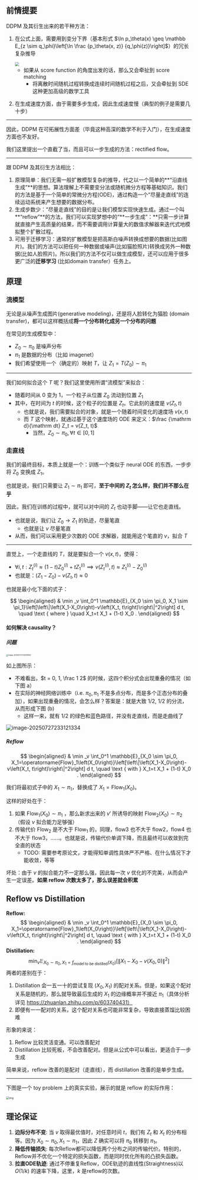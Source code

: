 ## 前情提要

DDPM 及其衍生出来的若干种方法：

1. 在公式上面，需要用到变分下界（基本形式 $\ln p_\theta(x) \geq \mathbb E_{z \sim q_\phi}\left[\ln \frac {p_\theta(x, z)} {q_\phi(z)}\right]$）的冗长复杂推导

    <img src="https://gitlab.com/mtdickens1998/mtd-images/-/raw/main/pictures/2025/07/27_21_43_46_202507272143030.png" style="zoom: 67%;" />

	- 如果从 score function 的角度出发的话，那么又会牵扯到 score matching
		- 将离散时间随机过程转换成连续时间随机过程之后，又会牵扯到 SDE 这种更加高级的数学工具
2. 在生成速度方面，由于需要多步生成，因此生成速度慢（典型的例子是需要几十步）

---

因此，DDPM 在可拓展性方面差（毕竟这种高深的数学不利于入门），在生成速度方面也不友好。

我们这里提出一个直截了当，而且可以一步生成的方法：rectified flow。

---

跟 DDPM 及其衍生方法相比：

1. 原理简单：我们无需一般扩散模型复杂的推导，代之以一个简单的**“沿直线生成”**的思想。算法理解上不需要变分法或随机微分方程等基础知识。我们的方法是基于一个简单的常微分方程(ODE)，通过构造一个“尽量走直线”的连续运动系统来产生想要的数据分布。
2. 生成步数少：“尽量走直线”的目的是让我们模型实现快速生成。通过一个叫**“reflow”**的方法，我们可以实现梦想中的“**一步生成”：**只需一步计算就直接产生高质量的结果，而不需要调用计算量大的数值求解器来迭代式地模拟整个扩散过程。
3. 可用于迁移学习：通常的扩散模型是把高斯白噪声转换成想要的数据(比如图片)。我们的方法可以把任何一种数据或噪声(比如猫脸照片)转换成另外一种数据(比如人脸照片)。所以我们的方法不仅可以做生成模型，还可以应用于很多更广泛的**迁移学习** (比如domain transfer）任务上。

## 原理

### 流模型

无论是从噪声生成图片(generative modeling)，还是将人脸转化为猫脸 (domain transfer)，都可以这样概括成**将一个分布转化成另一个分布的问题**

在常见的生成模型中：

- $Z_0 \sim \pi_0$ 是噪声分布
- $\pi_1$ 是数据的分布（比如 imagenet）
- 我们希望使用一个（确定的）映射 $T$，让 $Z_1 = T(Z_0) \sim \pi_1$

---

我们如何拟合这个 $T$ 呢？我们这里使用所谓“流模型”来拟合：

- 随着时间从 $0$ 变为 $1$，一个粒子从位置 $Z_0$ 流动到位置 $Z_1$
- 其中，在时间为 $t$ 的时候，这个粒子的位置是 $Z_t$。它此刻的速度是 $v(Z_t, t)$
    - 也就是说，我们需要拟合的对象，就是一个随着时间变化的速度场 $v(x, t)$
    - 而 $T$ 这个映射，就通过基于这个速度场的 ODE 来定义：$\frac {\mathrm d}{\mathrm dt} Z_t = v(Z_t, t)$
        - 当然，$Z_0 \sim \pi_0, \forall t \in [0, 1]$

### 走直线

我们的最终目标，本质上就是一个：训练一个类似于 neural ODE 的东西，一步步将 $Z_0$ 变换成 $Z_1$。

也就是说，我们只需要让 $Z_1 \sim \pi_1$ 即可，**至于中间的 $Z_t$ 怎么样，我们并不那么在乎**

因此，我们在训练的过程中，就可以对中间的 $Z_t$ 也动手脚——让它也走直线。

- 也就是说，我们让 $Z_0 \to Z_1$ 的轨迹，尽量笔直
    - 也就是让 $v$ 尽量笔直
- 从而，我们可以采用更少次数的 ODE 求解器，就能用这个笔直的 $v$，拟合 $T$

---

直觉上，一个走直线的 $T$，就是要拟合一个 $v(x, t)$，使得：

- $\forall i, t: Z_t^{(i)} \approx (1-t) Z_0^{(i)} + t Z_1^{(i)} \implies v(Z_t^{(i)}, t) \approx Z_1^{(i)} - Z_0^{(i)}$
- 也就是：$(Z_1 - Z_0) - v(Z_t, t) \approx 0$

也就是最小化下面的式子：

$$
\begin{aligned}
& \min _v \int_0^1 \mathbb{E}_{X_0 \sim \pi_0, X_1 \sim \pi_1}\left[\left\|\left(X_1-X_0\right)-v\left(X_t, t\right)\right\|^2\right] d t, \quad \text { where } \quad X_t=t X_1 + (1-t) X_0 .
\end{aligned}
$$

#### 如何解决 causality？

##### 问题

<img src="https://gitlab.com/mtdickens1998/mtd-images/-/raw/main/pictures/2025/07/27_23_28_21_image-20250727232819942.png" alt="image-20250727232819942" style="zoom: 33%;" />

如上图所示：

- 不难看出，$t = 0, 1, \frac 1 2$ 的时候，这四个积分式会出现重叠的情况（如下图 a）
- 在实际的神经网络训练中（i.e. $\pi_0, \pi_1$ 不是多点分布，而是多个正态分布的叠加），如果出现重叠的情况，会怎么样？答案是：就是大致 1/2, 1/2 的分流，从而形成下图 (b)
    - 这样一来，就有 1/2 的绿色和蓝色路径，并没有走直线，而是走曲线了

<img src="https://gitlab.com/mtdickens1998/mtd-images/-/raw/main/pictures/2025/07/27_23_31_23_image-20250727233121334.png" alt="image-20250727233121334"  />

##### Reflow

$$
\begin{aligned}
& \min _v \int_0^1 \mathbb{E}_{X_0 \sim \pi_0, X_1=\operatorname{Flow}_1\left(X_0\right)}\left[\left\|\left(X_1-X_0\right)-v\left(X_t, t\right)\right\|^2\right] d t, \quad \text { with } X_t=t X_1 + (1-t) X_0 .
\end{aligned}
$$

我们将最初式子中的 $X_1 \sim \pi_1$，替换成了 $X_1 = \operatorname{Flow}_1(X_0)$。

这样的好处在于：

1. 如果 $\operatorname{Flow}_1(X_0) \sim \pi_1$ ，那么新求出来的 $v'$ 所诱导的映射 $\operatorname{Flow}_2(X_0) \sim \pi_2$（假设 $v$ 拟合能力足够强）
2. 传输代价 $\operatorname{Flow}_2$ 是不大于 $\operatorname{Flow}_1$ 的，同理，flow3 也不大于 flow2，flow4 也不大于 flow3，……。也就是说，传输代价单调下降，而且最终可以收敛到完全直的状态
    - TODO: 需要参考原论文，才能得知单调性具体严不严格、在什么情况下才能收敛，等等

坏处：由于 $v$ 的拟合能力不一定那么强，因此每一次 $v$ 优化的不完美，从而会产生一定误差。**如果 reflow 次数太多了，那么误差就会积累**

## Reflow vs Distillation

**Reflow:**
$$
\begin{aligned}
& \min _v \int_0^1 \mathbb{E}_{X_0 \sim \pi_0, X_1=\operatorname{Flow}_1\left(X_0\right)}\left[\left\|\left(X_1-X_0\right)-v\left(X_t, t\right)\right\|^2\right] d t, \quad \text { with } X_t=t X_1 + (1-t) X_0 .
\end{aligned}
$$
**Distillation:**
$$
\min_v \mathbb E_{X_0\sim\pi_0, X_1 = f_{\text{model to be distilled}}(X_0)}\left[\|X_1 - X_0 - v(X_0, 0)\|^2\right]
$$
两者的差别在于：

1. Distillation 会一五一十的尝试复现 $(X_0, X_1)$ 的配对关系。但是，如果这个配对关系是随机的，那么就导致最后生成的 $X_1$ 的边缘概率并不接近 $\pi_1$（具体分析详见 https://zhuanlan.zhihu.com/p/603740431）
2. 即便有一一配对的关系，这个配对关系也可能非常复杂，导致直接蒸馏比较困难

形象的来说：

1. Reflow 比较灵活变通。可以改善配对
2. Distillation 比较死板，不会改善配对。但是从公式中可以看出，更适合于一步生成

简单来说，reflow 改善的是配对（走直线），而 distillation 改善的是单步生成。

---

下图是一个 toy problem 上的真实实验，展示的就是 reflow 的实际作用：

<img src="https://gitlab.com/mtdickens1998/mtd-images/-/raw/main/pictures/2025/07/28_1_4_38_v2-e5a328cb8504c546478f8a59121a135c_1440w.jpg" alt="img" style="zoom: 50%;" />

## 理论保证

1. **边际分布不变**: 当 $v$ 取得最优值时，对任意时间 $t$，我们有 $Z_t$ 和 $X_t$ 的分布相等。因为 $X_0 \sim \pi_0, X_1 \sim \pi_1$，因此 $Z$ 确实可以将 $\pi_0$ 转移到 $\pi_1$。
2. **降低传输损失**: 每次Reflow都可以降低两个分布之间的传输代价。特别的，Reflow并不优化一个特定的损失函数，而是同时优化所有的凸损失函数。
3. **拉直ODE轨迹**: 通过不停重复Reflow，ODE轨迹的直线性(Straightness)以 $O(1/k)$ 的速率下降，这里，$k$ 是reflow的次数。

